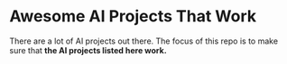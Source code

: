 # Awesome AI Projects That Work

There are a lot of AI projects out there. The focus of this repo is to make sure that **the AI projects listed here work.**  
